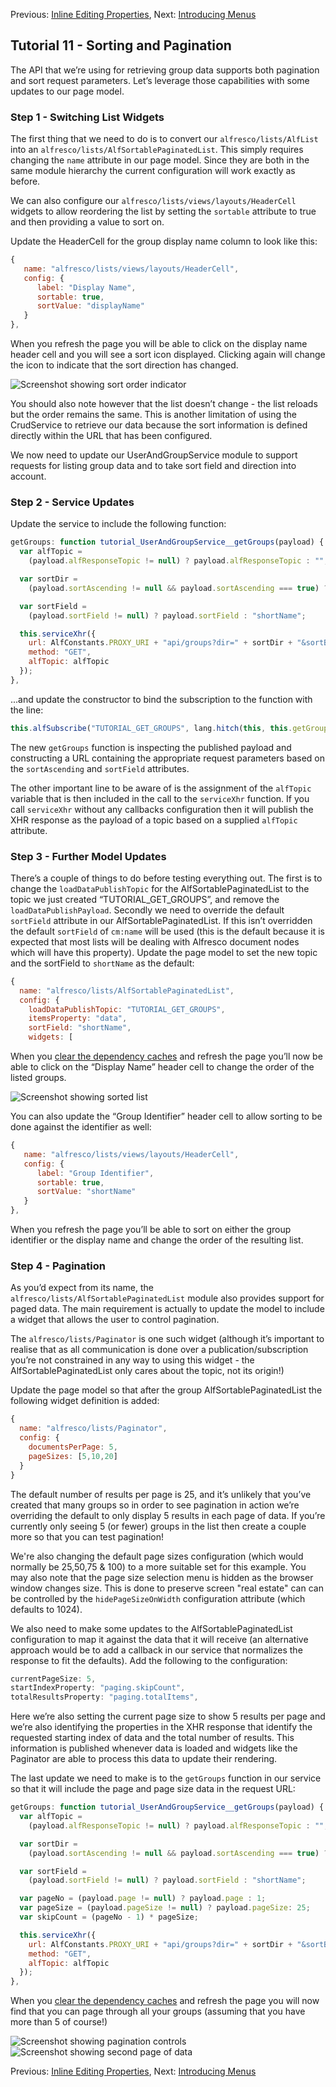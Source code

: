 Previous: [Inline Editing Properties](./Tutorial10.md),
Next: [Introducing Menus](./Tutorial12.md)

## Tutorial 11 - Sorting and Pagination

The API that we’re using for retrieving group data supports both pagination and sort request parameters. Let’s leverage those capabilities with some updates to our page model.

### Step 1 - Switching List Widgets
The first thing that we need to do is to convert our `alfresco/lists/AlfList` into an `alfresco/lists/AlfSortablePaginatedList`. This simply requires changing the `name` attribute in our page model. Since they are both in the same module hierarchy the current configuration will work exactly as before.

We can also configure our `alfresco/lists/views/layouts/HeaderCell` widgets to allow reordering the list by setting the `sortable` attribute to true and then providing a value to sort on.

Update the HeaderCell for the group display name column to look like this:

```JAVASCRIPT
{
   name: "alfresco/lists/views/layouts/HeaderCell",
   config: {
      label: "Display Name",
      sortable: true,
      sortValue: "displayName"
   }
},
```

When you refresh the page you will be able to click on the display name header cell and you will see a sort icon displayed. Clicking again will change the icon to indicate that the sort direction has changed.

![Screenshot showing sort order indicator](../resources/Tutorial11-Image1.png "Screenshot showing sort order indicator")

You should also note however that the list doesn’t change - the list reloads but the order remains the same. This is another limitation of using the CrudService to retrieve our data because the sort information is defined directly within the URL that has been configured.

We now need to update our UserAndGroupService module to support requests for listing group data and to take sort field and direction into account.

### Step 2 - Service Updates
Update the service to include the following function:

```JAVASCRIPT
getGroups: function tutorial_UserAndGroupService__getGroups(payload) {
  var alfTopic = 
    (payload.alfResponseTopic != null) ? payload.alfResponseTopic : "";

  var sortDir = 
    (payload.sortAscending != null && payload.sortAscending === true) ? "asc" : "desc";

  var sortField = 
    (payload.sortField != null) ? payload.sortField : "shortName";

  this.serviceXhr({
    url: AlfConstants.PROXY_URI + "api/groups?dir=" + sortDir + "&sortBy=" + sortField + "&zone=APP.DEFAULT&maxItems=50&skipCount=0",
    method: "GET",
    alfTopic: alfTopic
  });
},
```

...and update the constructor to bind the subscription to the function with the line:

```JAVASCRIPT
this.alfSubscribe("TUTORIAL_GET_GROUPS", lang.hitch(this, this.getGroups));
```

The new `getGroups` function is inspecting the published payload and constructing a URL containing the appropriate request parameters based on the `sortAscending` and `sortField` attributes.

The other important line to be aware of is the assignment of the `alfTopic` variable that is then included in the call to the `serviceXhr` function. If you call `serviceXhr` without any callbacks configuration then it will publish the XHR response as the payload of a topic based on a supplied `alfTopic` attribute.

### Step 3 - Further Model Updates
There’s a couple of things to do before testing everything out. The first is to change the `loadDataPublishTopic` for the AlfSortablePaginatedList to the topic we just created “TUTORIAL_GET_GROUPS”, and remove the `loadDataPublishPayload`. Secondly we need to override the default `sortField` attribute in our AlfSortablePaginatedList. If this isn’t overridden the default `sortField` of `cm:name` will be used (this is the default because it is expected that most lists will be dealing with Alfresco document nodes which will have this property). Update the page model to set the new topic and the sortField to `shortName` as the default:

```JAVASCRIPT
{
  name: "alfresco/lists/AlfSortablePaginatedList",
  config: {
    loadDataPublishTopic: "TUTORIAL_GET_GROUPS",
    itemsProperty: "data",
    sortField: "shortName",
    widgets: [
```

When you [clear the dependency caches](./ClearingDependencyCaches.md) and refresh the page you’ll now be able to click on the “Display Name”  header cell to change the order of the listed groups.

![Screenshot showing sorted list](../resources/Tutorial11-Image2.png "Screenshot showing sorted list")

You can also update the “Group Identifier” header cell to allow sorting to be done against the identifier as well:

```JAVASCRIPT
{
   name: "alfresco/lists/views/layouts/HeaderCell",
   config: {
      label: "Group Identifier",
      sortable: true,
      sortValue: "shortName"
   }
},
```

When you refresh the page you’ll be able to sort on either the group identifier or the display name and change the order of the resulting list.

### Step 4 - Pagination
As you’d expect from its name, the `alfresco/lists/AlfSortablePaginatedList` module also provides support for paged data. The main requirement is actually to update the model to include a widget that allows the user to control pagination.

The `alfresco/lists/Paginator` is one such widget (although it’s important to realise that as all communication is done over a publication/subscription you’re not constrained in any way to using this widget - the AlfSortablePaginatedList only cares about the topic, not its origin!)

Update the page model so that after the group AlfSortablePaginatedList the following widget definition is added:

```JAVASCRIPT
{
  name: "alfresco/lists/Paginator",
  config: {
    documentsPerPage: 5,
    pageSizes: [5,10,20]
  }
}
```

The default number of results per page is 25, and it’s unlikely that you’ve created that many groups so in order to see pagination in action we’re overriding the default to only display 5 results in each page of data. If you’re currently only seeing 5 (or fewer) groups in the list then create a couple more so that you can test pagination!

We're also changing the default page sizes configuration (which would normally be 25,50,75 & 100) to a more suitable set for this example. You may also note that the page size selection menu is hidden as the browser window changes size. This is done to preserve screen "real estate" can can be controlled by the `hidePageSizeOnWidth` configuration attribute (which defaults to 1024).

We also need to make some updates to the AlfSortablePaginatedList configuration to map it against the data that it will receive (an alternative approach would be to add a callback in our service that normalizes the response to fit the defaults). Add the following to the configuration:


```JAVASCRIPT
currentPageSize: 5,
startIndexProperty: "paging.skipCount",
totalResultsProperty: "paging.totalItems",
```

Here we’re also setting the current page size to show 5 results per page and we’re also identifying the properties in the XHR response that identify the requested starting index of data and the total number of results. This information is published whenever data is loaded and widgets like the Paginator are able to process this data to update their rendering.

The last update we need to make is to the `getGroups` function in our service so that it will include the page and page size data in the request URL:

```JAVASCRIPT
getGroups: function tutorial_UserAndGroupService__getGroups(payload) {
  var alfTopic = 
    (payload.alfResponseTopic != null) ? payload.alfResponseTopic : "";

  var sortDir = 
    (payload.sortAscending != null && payload.sortAscending === true) ? "asc" : "desc";

  var sortField = 
    (payload.sortField != null) ? payload.sortField : "shortName";

  var pageNo = (payload.page != null) ? payload.page : 1;
  var pageSize = (payload.pageSize != null) ? payload.pageSize: 25;
  var skipCount = (pageNo - 1) * pageSize;

  this.serviceXhr({
    url: AlfConstants.PROXY_URI + "api/groups?dir=" + sortDir + "&sortBy=" + sortField + "&zone=APP.DEFAULT&maxItems=" + pageSize + "&skipCount=" + skipCount,
    method: "GET",
    alfTopic: alfTopic
  });
},
```

When you [clear the dependency caches](./ClearingDependencyCaches.md) and refresh the page you will now find that you can page through all your groups (assuming that you have more than 5 of course!)

![Screenshot showing pagination controls](../resources/Tutorial11-Image3.png "Screenshot showing pagination controls")
![Screenshot showing second page of data](../resources/Tutorial11-Image4.png "Screenshot showing second page of data")

Previous: [Inline Editing Properties](./Tutorial10.md),
Next: [Introducing Menus](./Tutorial12.md)

